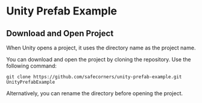 # Unity Prefab Example

## Download and Open Project

When Unity opens a project, it uses the directory name as the project name.

You can download and open the project by cloning the repository. Use the following command:

```shell
git clone https://github.com/safecorners/unity-prefab-example.git UnityPrefabExample
```

Alternatively, you can rename the directory before opening the project.
